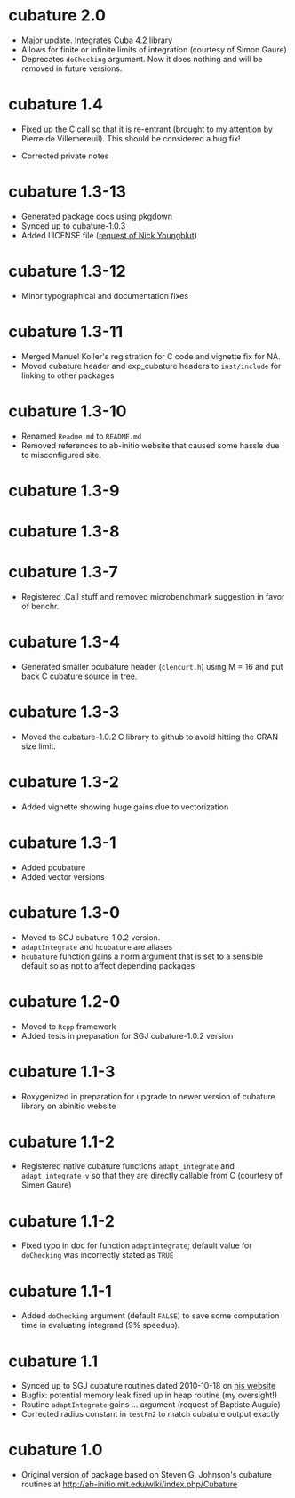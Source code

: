# cubature 2.0

- Major update. Integrates [Cuba 4.2](http://www.feynarts.de/cuba/)
  library
- Allows for finite or infinite limits of integration (courtesy of
  Simon Gaure)
- Deprecates `doChecking` argument. Now it does nothing and will be
  removed in future versions.

# cubature 1.4

- Fixed up the C call so that it is re-entrant (brought to my
  attention by Pierre de Villemereuil). This should be considered a
  bug fix!

- Corrected private notes

# cubature 1.3-13

- Generated package docs using pkgdown
- Synced up to cubature-1.0.3 
- Added LICENSE file ([request of Nick Youngblut](https://github.com/bnaras/cubature/issues/12))

# cubature 1.3-12

- Minor typographical and documentation fixes

# cubature 1.3-11

- Merged Manuel Koller's registration for C code and vignette fix
  for NA.
- Moved cubature header and exp_cubature headers to `inst/include`
  for linking to other packages

# cubature 1.3-10

- Renamed `Readme.md` to `README.md`
- Removed references to ab-initio website that caused some hassle
  due to misconfigured site.

# cubature 1.3-9

# cubature 1.3-8

# cubature 1.3-7

- Registered .Call stuff and removed microbenchmark suggestion in
  favor of benchr.

# cubature 1.3-4

- Generated smaller pcubature header (`clencurt.h`) using
  M = 16 and put back C cubature source in tree.

# cubature 1.3-3

- Moved the cubature-1.0.2 C library to github to avoid
  hitting the CRAN size limit.

# cubature 1.3-2

- Added vignette showing huge gains due to vectorization

# cubature 1.3-1

- Added pcubature
- Added vector versions

# cubature 1.3-0

- Moved to SGJ cubature-1.0.2 version.
- `adaptIntegrate` and `hcubature` are aliases
- `hcubature` function gains a norm argument that is set to a
  sensible default so as not to affect depending packages

# cubature 1.2-0

- Moved to `Rcpp` framework
- Added tests in preparation for SGJ cubature-1.0.2 version

# cubature 1.1-3

- Roxygenized in preparation for upgrade to newer version of
  cubature library on abinitio website

# cubature 1.1-2

- Registered native cubature functions `adapt_integrate` and
  `adapt_integrate_v` so that they are directly callable from C
  (courtesy of Simen Gaure)

# cubature 1.1-2

- Fixed typo in doc for function `adaptIntegrate`; default value for
  `doChecking` was incorrectly stated as `TRUE`

# cubature 1.1-1

- Added `doChecking` argument (default `FALSE`) to save some
  computation time in evaluating integrand (9% speedup).

# cubature 1.1

- Synced up to SGJ cubature routines dated 2010-10-18 on [his
  website](https://github.com/stevengj/cubature)
- Bugfix: potential memory leak fixed up in heap routine (my oversight!)
- Routine `adaptIntegrate` gains ... argument (request of Baptiste Auguie)
- Corrected radius constant in `testFn2` to match cubature output exactly

# cubature 1.0
  - Original version of package based on Steven G. Johnson's cubature
	routines at http://ab-initio.mit.edu/wiki/index.php/Cubature


